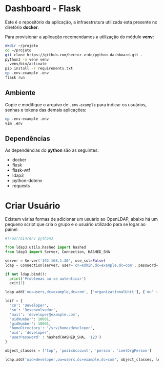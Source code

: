 # Dashboard - Flask

Este é o repositório da aplicação, a infraestrutura utilizada está presente no diretório **docker**.

Para provisionar a aplicação recomendamos a utilização do módulo **venv**:

```bash
mkdir ~/projeto
cd ~/projeto
git clone https://github.com/hector-vido/python-dashboard.git .
python3 -m venv venv
. venv/bin/activate
pip install -r requirements.txt
cp .env-example .env
flask run
```

## Ambiente

Copie e modifique o arquivo de `.env-example` para indicar os usuários, senhas e tokens das demais aplicações:

```bash
cp .env-example .env
vim .env
```

## Dependências

As dependências do **python** são as seguintes:

- docker
- flask
- flask-wtf
- ldap3
- python-dotenv
- requests

# Criar Usuário

Existem várias formas de adicionar um usuário ao OpenLDAP, abaixo há um pequeno script que cria o grupo e o usuário utilizado para se logar ao painel:

```python
#!/usr/bin/env python3

from ldap3.utils.hashed import hashed
from ldap3 import Server, Connection, HASHED_SHA

server = Server('192.168.1.30', use_ssl=False)
ldap = Connection(server, user='cn=admin,dc=example,dc=com', password='4linux')

if not ldap.bind():
  print('Problemas ao se autenticar')
  exit(1)

ldap.add('ou=users,dc=example,dc=com', ['organizationalUnit'], {'ou' : 'users'})

ldif = {
  'cn': 'Developer',
  'sn': 'Desenvolvedor',
  'mail': 'developer@example.com',
  'uidNumber': 10001,
  'gidNumber': 10001,
  'homeDirectory': '/srv/home/developer',
  'uid': 'developer',
  'userPassword' : hashed(HASHED_SHA, '123')
}

object_classes = ['top', 'posixAccount', 'person', 'inetOrgPerson']

ldap.add('uid=developer,ou=users,dc=example,dc=com', object_classes, ldif)
```
